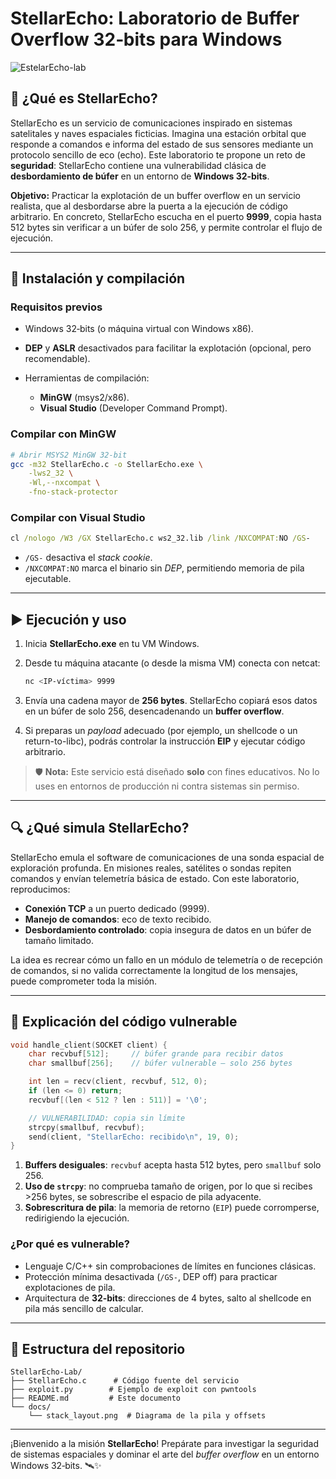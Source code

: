 # **StellarEcho: Laboratorio de Buffer Overflow 32‑bits para Windows**

![EstelarEcho-lab](https://github.com/user-attachments/assets/00b1dd14-6ce1-4c12-a605-d041b4eba814)

## 🚀 ¿Qué es StellarEcho?

StellarEcho es un servicio de comunicaciones inspirado en sistemas satelitales y naves espaciales ficticias. Imagina una estación orbital que responde a comandos e informa del estado de sus sensores mediante un protocolo sencillo de eco (echo). Este laboratorio te propone un reto de **seguridad**: StellarEcho contiene una vulnerabilidad clásica de **desbordamiento de búfer** en un entorno de **Windows 32‑bits**.

**Objetivo:** Practicar la explotación de un buffer overflow en un servicio realista, que al desbordarse abre la puerta a la ejecución de código arbitrario. En concreto, StellarEcho escucha en el puerto **9999**, copia hasta 512 bytes sin verificar a un búfer de solo 256, y permite controlar el flujo de ejecución.

---

## 🔧 Instalación y compilación

### Requisitos previos

* Windows 32‑bits (o máquina virtual con Windows x86).
* **DEP** y **ASLR** desactivados para facilitar la explotación (opcional, pero recomendable).
* Herramientas de compilación:

  * **MinGW** (msys2/x86).
  * **Visual Studio** (Developer Command Prompt).

### Compilar con MinGW

```bash
# Abrir MSYS2 MinGW 32‑bit
gcc -m32 StellarEcho.c -o StellarEcho.exe \
    -lws2_32 \
    -Wl,--nxcompat \
    -fno-stack-protector
```

### Compilar con Visual Studio

```bat
cl /nologo /W3 /GX StellarEcho.c ws2_32.lib /link /NXCOMPAT:NO /GS-
```

* `/GS-` desactiva el *stack cookie*.
* `/NXCOMPAT:NO` marca el binario sin *DEP*, permitiendo memoria de pila ejecutable.

---

## ▶️ Ejecución y uso

1. Inicia **StellarEcho.exe** en tu VM Windows.
2. Desde tu máquina atacante (o desde la misma VM) conecta con netcat:

   ```bash
   nc <IP-víctima> 9999
   ```
3. Envía una cadena mayor de **256 bytes**. StellarEcho copiará esos datos en un búfer de solo 256, desencadenando un **buffer overflow**.
4. Si preparas un *payload* adecuado (por ejemplo, un shellcode o un return-to-libc), podrás controlar la instrucción **EIP** y ejecutar código arbitrario.

> 🛡️ **Nota:** Este servicio está diseñado **solo** con fines educativos. No lo uses en entornos de producción ni contra sistemas sin permiso.

---

## 🔍 ¿Qué simula StellarEcho?

StellarEcho emula el software de comunicaciones de una sonda espacial de exploración profunda. En misiones reales, satélites o sondas repiten comandos y envían telemetría básica de estado. Con este laboratorio, reproducimos:

* **Conexión TCP** a un puerto dedicado (9999).
* **Manejo de comandos**: eco de texto recibido.
* **Desbordamiento controlado**: copia insegura de datos en un búfer de tamaño limitado.

La idea es recrear cómo un fallo en un módulo de telemetría o de recepción de comandos, si no valida correctamente la longitud de los mensajes, puede comprometer toda la misión.

---

## 📖 Explicación del código vulnerable

```c
void handle_client(SOCKET client) {
    char recvbuf[512];     // búfer grande para recibir datos
    char smallbuf[256];    // búfer vulnerable — solo 256 bytes

    int len = recv(client, recvbuf, 512, 0);
    if (len <= 0) return;
    recvbuf[(len < 512 ? len : 511)] = '\0';

    // VULNERABILIDAD: copia sin límite
    strcpy(smallbuf, recvbuf);
    send(client, "StellarEcho: recibido\n", 19, 0);
}
```

1. **Buffers desiguales**: `recvbuf` acepta hasta 512 bytes, pero `smallbuf` solo 256.
2. **Uso de `strcpy`**: no comprueba tamaño de origen, por lo que si recibes >256 bytes, se sobrescribe el espacio de pila adyacente.
3. **Sobrescritura de pila**: la memoria de retorno (`EIP`) puede corromperse, redirigiendo la ejecución.

### ¿Por qué es vulnerable?

* Lenguaje C/C++ sin comprobaciones de límites en funciones clásicas.
* Protección mínima desactivada (`/GS-`, DEP off) para practicar explotaciones de pila.
* Arquitectura de **32‑bits**: direcciones de 4 bytes, salto al shellcode en pila más sencillo de calcular.

---

## 📂 Estructura del repositorio

```
StellarEcho-Lab/
├── StellarEcho.c      # Código fuente del servicio
├── exploit.py        # Ejemplo de exploit con pwntools
├── README.md         # Este documento
└── docs/
    └── stack_layout.png  # Diagrama de la pila y offsets
```

---

¡Bienvenido a la misión **StellarEcho**! Prepárate para investigar la seguridad de sistemas espaciales y dominar el arte del *buffer overflow* en un entorno Windows 32‑bits. 🛰️✨
